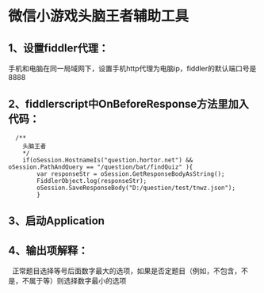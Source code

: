 # 微信小游戏头脑王者辅助工具

## 1、设置fiddler代理：
 手机和电脑在同一局域网下，设置手机http代理为电脑ip，fiddler的默认端口号是8888
## 2、fiddlerscript中OnBeforeResponse方法里加入代码：
      /**
        头脑王者
        */
        if(oSession.HostnameIs("question.hortor.net") && oSession.PathAndQuery == "/question/bat/findQuiz" ){
            var responseStr = oSession.GetResponseBodyAsString();
            FiddlerObject.log(responseStr);
            oSession.SaveResponseBody("D:/question/test/tnwz.json");
            }
        
## 3、启动Application
## 4、输出项解释：
   正常题目选择等号后面数字最大的选项，如果是否定题目（例如，不包含，不是，不属于等）则选择数字最小的选项
